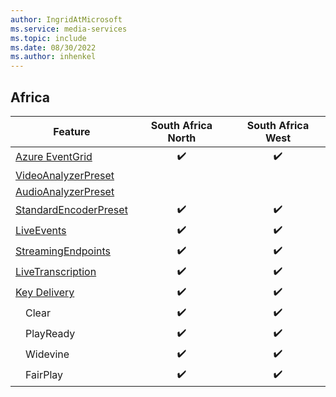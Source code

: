 ```yaml
---
author: IngridAtMicrosoft
ms.service: media-services
ms.topic: include
ms.date: 08/30/2022
ms.author: inhenkel
---
```


<!--Feature availability in region-->

## Africa

| Feature| South Africa North | South Africa West |
| ------ | :----------------: | :---------------: |
| [Azure EventGrid](../monitoring/reacting-to-media-services-events.md) |&#10004;&#65039;|&#10004;&#65039;|
| [VideoAnalyzerPreset](../analyze-video-audio-files-concept.md)        |<!--South Africa North -->|<!--South Africa West -->|
| [AudioAnalyzerPreset](../analyze-video-audio-files-concept.md)        |<!--South Africa North -->|<!--South Africa West -->|
| [StandardEncoderPreset](../encode-concept.md)                         |&#10004;&#65039;|&#10004;&#65039;|
| [LiveEvents](../stream-live-streaming-concept.md)                     |&#10004;&#65039;|&#10004;&#65039;|
| [StreamingEndpoints](../stream-streaming-endpoint-concept.md)         |&#10004;&#65039;|&#10004;&#65039;|
| [LiveTranscription](../live-event-live-transcription-how-to.md)       |&#10004;&#65039;|&#10004;&#65039;|
| [Key Delivery](../drm-content-protection-concept.md)                  |&#10004;&#65039;|&#10004;&#65039;|
| &emsp;Clear                                                           |&#10004;&#65039;|&#10004;&#65039;|
| &emsp;PlayReady                                                       |&#10004;&#65039;|&#10004;&#65039;|
| &emsp;Widevine                                                        |&#10004;&#65039;|&#10004;&#65039;|
| &emsp;FairPlay                                                        |&#10004;&#65039;|&#10004;&#65039;|

